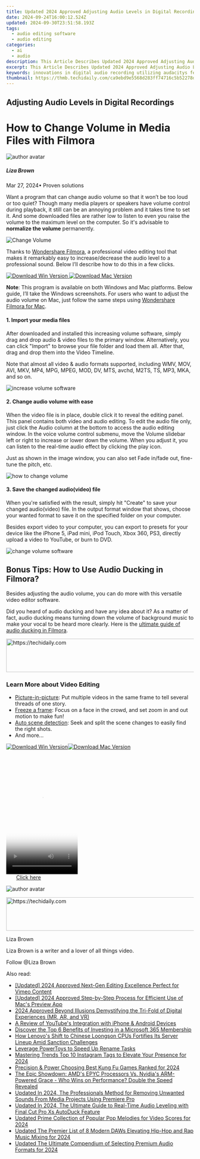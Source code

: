 ```yaml
---
title: Updated 2024 Approved Adjusting Audio Levels in Digital Recordings
date: 2024-09-24T16:00:12.524Z
updated: 2024-09-30T23:51:58.193Z
tags: 
  - audio editing software
  - audio editing
categories: 
  - ai
  - audio
description: This Article Describes Updated 2024 Approved Adjusting Audio Levels in Digital Recordings
excerpt: This Article Describes Updated 2024 Approved Adjusting Audio Levels in Digital Recordings
keywords: innovations in digital audio recording utilizing audacitys features updated,a dive into digital audio recording alternatives to vocaroo explored,adjusting audio levels in digital recordings,best 13 no cost digital audio recording apps available on windows macos 2023 edition,free voice recording top 8 apps leading the digital audio revolution,discovering the best 8 leading web integrated voice recorder apps 2024 edition,the leading chrome audio recorders a 2024 edition roundup
thumbnail: https://thmb.techidaily.com/ca9ebd9e5568d283ff74716c5b52278ddfb01bff412fbb14fb93882fc8d1dc09.jpg
---
```


## Adjusting Audio Levels in Digital Recordings

# How to Change Volume in Media Files with Filmora

![author avatar](https://lh5.googleusercontent.com/-AIMmjowaFs4/AAAAAAAAAAI/AAAAAAAAABc/Y5UmwDaI7HU/s250-c-k/photo.jpg)

##### Liza Brown

 Mar 27, 2024• Proven solutions

Want a program that can change audio volume so that it won’t be too loud or too quiet? Though many media players or speakers have volume control during playback, it still can be an annoying problem and it takes time to set it. And some downloaded files are rather low to listen to even you raise the volume to the maximum level on the computer. So it's advisable to **normalize the volume** permanently.

![Change Volume](https://images.wondershare.com/filmora/article-images/change-volume.jpg)

Thanks to [Wondershare Filmora](https://tools.techidaily.com/wondershare/filmora/download/), a professional video editing tool that makes it remarkably easy to increase/decrease the audio level to a professional sound. Below I’ll describe how to do this in a few clicks.

[![Download Win Version](https://images.wondershare.com/filmora/guide/download-btn-win.jpg) ](https://tools.techidaily.com/wondershare/filmora/download/) [![Download Mac Version](https://images.wondershare.com/filmora/guide/download-btn-mac.jpg) ](https://tools.techidaily.com/wondershare/filmora/download/)

**Note**: This program is available on both Windows and Mac platforms. Below guide, I’ll take the Windows screenshots. For users who want to adjust the audio volume on Mac, just follow the same steps using [Wondershare Filmora for Mac](https://tools.techidaily.com/wondershare/filmora/download/).

#### 1\. Import your media files

After downloaded and installed this increasing volume software, simply drag and drop audio & video files to the primary window. Alternatively, you can click "Import" to browse your file folder and load them all. After that, drag and drop them into the Video Timeline.

Note that almost all video & audio formats supported, including WMV, MOV, AVI, MKV, MP4, MPG, MPEG, MOD, DV, MTS, avchd, M2TS, TS, MP3, MKA, and so on.

![increase volume software](https://images.wondershare.com/images/multimedia/video-editor/video-editor-main-interface.jpg)

#### 2\. Change audio volume with ease

When the video file is in place, double click it to reveal the editing panel. This panel contains both video and audio editing. To edit the audio file only, just click the Audio column at the bottom to access the audio editing window. In the voice volume control submenu, move the Volume slidebar left or right to increase or lower down the volume. When you adjust it, you can listen to the real-time audio effect by clicking the play icon.

Just as shown in the image window, you can also set Fade in/fade out, fine-tune the pitch, etc.

![how to change volume](https://images.wondershare.com/images/multimedia/video-editor/change-volume.jpg)

#### 3\. Save the changed audio(video) file

When you're satisfied with the result, simply hit "Create" to save your changed audio(video) file. In the output format window that shows, choose your wanted format to save it on the specified folder on your computer.

Besides export video to your computer, you can export to presets for your device like the iPhone 5, iPad mini, iPod Touch, Xbox 360, PS3, directly upload a video to YouTube, or burn to DVD.

![change volume software](https://images.wondershare.com/images/multimedia/video-editor/apple-device.jpg)

## Bonus Tips: How to Use Audio Ducking in Filmora?

Besides adjusting the audio volume, you can do more with this versatile video editor software.

Did you heard of audio ducking and have any idea about it? As a matter of fact, audio ducking means turning down the volume of background music to make your vocal to be heard more clearly. Here is the [ultimate guide of audio ducking in Filmora](https://tools.techidaily.com/wondershare/filmora/download/).

<!-- affiliate ads begin -->
<a href="https://malaysia-healthcare-travel-council.pxf.io/c/5597632/1557743/17382" target="_top" id="1557743">
  <img src="//a.impactradius-go.com/display-ad/17382-1557743" border="0" alt="https://techidaily.com" width="728" height="90"/>
</a>
<img height="0" width="0" src="https://malaysia-healthcare-travel-council.pxf.io/i/5597632/1557743/17382" style="position:absolute;visibility:hidden;" border="0" />
<!-- affiliate ads end -->

### Learn More about Video Editing

* [Picture-in-picture](https://tools.techidaily.com/wondershare/filmora/download/): Put multiple videos in the same frame to tell several threads of one story.
* [Freeze a frame](https://tools.techidaily.com/wondershare/filmora/download/): Focus on a face in the crowd, and set zoom in and out motion to make fun!
* [Auto scene detection](https://tools.techidaily.com/wondershare/filmora/download/): Seek and split the scene changes to easily find the right shots.
* And more...

[![Download Win Version](https://images.wondershare.com/filmora/guide/download-btn-win.jpg)](https://tools.techidaily.com/wondershare/filmora/download/)[![Download Mac Version](https://images.wondershare.com/filmora/guide/download-btn-mac.jpg)](https://tools.techidaily.com/wondershare/filmora/download/)

<!-- affiliate ads begin -->
<span id="1702748">
					<video width="192" height="320" style="cursor:pointer"
           poster="//a.impactradius-go.com/display-clicktoplayimage/1702748.png"
           onclick="if(!this.playClicked){this.play();this.setAttribute('controls',true);this.playClicked=true;}">
	   <source src="//a.impactradius-go.com/display-ad/18544-1702748">
	   <img src="//a.impactradius-go.com/display-clicktoplayimage/1702748.png" style="border: none; height: 100%; width: 100%; object-fit: contain">
	</video>
	<div style="width:120px;text-align:center"><a href="javascript:window.open(decodeURIComponent('https%3A%2F%2Ftwopages.pxf.io%2Fc%2F5597632%2F1702748%2F18544'), '_blank');void(0);">Click here</a></div>
</span>
<img height="0" width="0" src="https://imp.pxf.io/i/5597632/1702748/18544" style="position:absolute;visibility:hidden;" border="0" />
<!-- affiliate ads end -->

![author avatar](https://lh5.googleusercontent.com/-AIMmjowaFs4/AAAAAAAAAAI/AAAAAAAAABc/Y5UmwDaI7HU/s250-c-k/photo.jpg)

<!-- affiliate ads begin -->
<a href="https://aligracehair.sjv.io/c/5597632/1884021/19272" target="_top" id="1884021">
  <img src="//a.impactradius-go.com/display-ad/19272-1884021" border="0" alt="https://techidaily.com" width="728" height="90"/>
</a>
<img height="0" width="0" src="https://aligracehair.sjv.io/i/5597632/1884021/19272" style="position:absolute;visibility:hidden;" border="0" />
<!-- affiliate ads end -->

Liza Brown

Liza Brown is a writer and a lover of all things video.

Follow @Liza Brown

<ins class="adsbygoogle"
      style="display:block"
      data-ad-client="ca-pub-7571918770474297"
      data-ad-slot="8358498916"
      data-ad-format="auto"
      data-full-width-responsive="true"></ins>

<span class="atpl-alsoreadstyle">Also read:</span>
<div><ul>
<li><a href="https://vimeo-videos.techidaily.com/updated-2024-approved-next-gen-editing-excellence-perfect-for-vimeo-content/"><u>[Updated] 2024 Approved Next-Gen Editing Excellence Perfect for Vimeo Content</u></a></li>
<li><a href="https://article-files.techidaily.com/updated-2024-approved-step-by-step-process-for-efficient-use-of-macs-preview-app/"><u>[Updated] 2024 Approved Step-by-Step Process for Efficient Use of Mac's Preview App</u></a></li>
<li><a href="https://extra-hints.techidaily.com/2024-approved-beyond-illusions-demystifying-the-tri-fold-of-digital-experiences-mr-ar-and-vr/"><u>2024 Approved Beyond Illusions Demystifying the Tri-Fold of Digital Experiences (MR, AR, and VR)</u></a></li>
<li><a href="https://youtube-data.techidaily.com/iew-of-youtubes-integration-with-iphone-and-android-devices/"><u>A Review of YouTube's Integration with iPhone & Android Devices</u></a></li>
<li><a href="https://win-blog.techidaily.com/discover-the-top-6-benefits-of-investing-in-a-microsoft-365-membership/"><u>Discover the Top 6 Benefits of Investing in a Microsoft 365 Membership</u></a></li>
<li><a href="https://audio-editing.techidaily.com/how-lenovos-shift-to-chinese-loongson-cpus-fortifies-its-server-lineup-amid-sanction-challenges/"><u>How Lenovo's Shift to Chinese Loongson CPUs Fortifies Its Server Lineup Amid Sanction Challenges</u></a></li>
<li><a href="https://win11.techidaily.com/leverage-powertoys-to-speed-up-rename-tasks/"><u>Leverage PowerToys to Speed Up Rename Tasks</u></a></li>
<li><a href="https://instagram-video-files.techidaily.com/mastering-trends-top-10-instagram-tags-to-elevate-your-presence-for-2024/"><u>Mastering Trends Top 10 Instagram Tags to Elevate Your Presence for 2024</u></a></li>
<li><a href="https://desktop-recording.techidaily.com/precision-and-power-choosing-best-kung-fu-games-ranked-for-2024/"><u>Precision & Power Choosing Best Kung Fu Games Ranked for 2024</u></a></li>
<li><a href="https://audio-editing.techidaily.com/1723262388179-the-epic-showdown-amds-epyc-processors-vs-nvidias-arm-powered-grace-who-wins-on-performance-double-the-speed-revealed/"><u>The Epic Showdown: AMD's EPYC Processors Vs. Nvidia's ARM-Powered Grace - Who Wins on Performance? Double the Speed Revealed</u></a></li>
<li><a href="https://audio-editing.techidaily.com/updated-in-2024-the-professionals-method-for-removing-unwanted-sounds-from-media-projects-using-premiere-pro/"><u>Updated In 2024, The Professionals Method for Removing Unwanted Sounds From Media Projects Using Premiere Pro</u></a></li>
<li><a href="https://audio-editing.techidaily.com/updated-in-2024-the-ultimate-guide-to-real-time-audio-leveling-with-final-cut-pro-xs-autoduck-feature/"><u>Updated In 2024, The Ultimate Guide to Real-Time Audio Leveling with Final Cut Pro Xs AutoDuck Feature</u></a></li>
<li><a href="https://audio-editing.techidaily.com/updated-prime-collection-of-popular-pop-melodies-for-video-scores-for-2024/"><u>Updated Prime Collection of Popular Pop Melodies for Video Scores for 2024</u></a></li>
<li><a href="https://audio-editing.techidaily.com/updated-the-premier-list-of-8-modern-daws-elevating-hip-hop-and-rap-music-mixing-for-2024/"><u>Updated The Premier List of 8 Modern DAWs Elevating Hip-Hop and Rap Music Mixing for 2024</u></a></li>
<li><a href="https://audio-editing.techidaily.com/updated-the-ultimate-compendium-of-selecting-premium-audio-formats-for-2024/"><u>Updated The Ultimate Compendium of Selecting Premium Audio Formats for 2024</u></a></li>
</ul></div>

